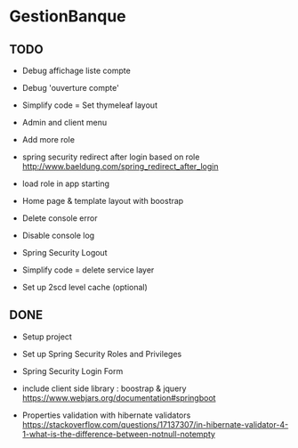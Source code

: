 # GestionBanque

## TODO

- Debug affichage liste compte

- Debug 'ouverture compte'

- Simplify code =  Set thymeleaf layout

- Admin and client menu

- Add more role 

- spring security redirect after login based on role
http://www.baeldung.com/spring_redirect_after_login

- load role in app starting

- Home page & template layout with boostrap

- Delete console error

- Disable console log 

- Spring Security Logout

- Simplify code =  delete service layer

- Set up 2scd level cache (optional)


## DONE



- Setup project

- Set up Spring Security Roles and Privileges
- Spring Security Login Form

- include client side library : boostrap & jquery
https://www.webjars.org/documentation#springboot

- Properties validation with hibernate validators
https://stackoverflow.com/questions/17137307/in-hibernate-validator-4-1-what-is-the-difference-between-notnull-notempty


